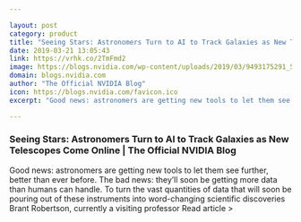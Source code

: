 ```yaml
---

layout: post
category: product
title: "Seeing Stars: Astronomers Turn to AI to Track Galaxies as New Telescopes Come Online"
date: 2019-03-21 13:05:43
link: https://vrhk.co/2TmFmd2
image: https://blogs.nvidia.com/wp-content/uploads/2019/03/9493175291_5110362c00_k-672x470.jpg
domain: blogs.nvidia.com
author: "The Official NVIDIA Blog"
icon: https://blogs.nvidia.com/favicon.ico
excerpt: "Good news: astronomers are getting new tools to let them see further, better than ever before. The bad news: they’ll soon be getting more data than humans can handle. To turn the vast quantities of data that will soon be pouring out of these instruments into word-changing scientific discoveries Brant Robertson, currently a visiting professor Read article &gt;"

---
```


### Seeing Stars: Astronomers Turn to AI to Track Galaxies as New Telescopes Come Online | The Official NVIDIA Blog

Good news: astronomers are getting new tools to let them see further, better than ever before. The bad news: they’ll soon be getting more data than humans can handle. To turn the vast quantities of data that will soon be pouring out of these instruments into word-changing scientific discoveries Brant Robertson, currently a visiting professor Read article &gt;
